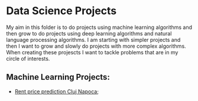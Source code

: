 # Data Science Projects
My aim in this folder is to do projects using machine learning algorithms and then grow to do projects using deep learning algorithms and natural language processing algorithms. I am starting with simpler projects and then I want to grow and slowly do projects with more complex algorithms. 
When creating these projescts I want to tackle problems that are in my circle of interests.

## Machine Learning Projects:
* [Rent price prediction Cluj Napoca](https://github.com/MorturaLaura/Projects/tree/main/Data%20Science%20Projects/Rent%20price%20prediction%20Cluj%20Napoca);
